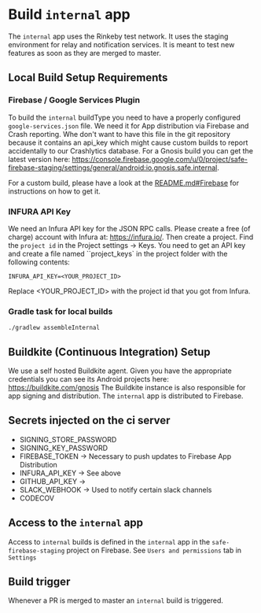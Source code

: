 # Build `internal` app

The `internal` app uses the Rinkeby test network. It uses the staging environment for relay and notification services. It is meant to test new features as soon as they are merged to master.

## Local Build Setup Requirements
### Firebase / Google Services Plugin

To build the `internal` buildType you need to have a properly configured `google-services.json` file. We need it for App distribution via Firebase and Crash reporting. Whe don't want to have this file in the git repository because it contains an api_key which might cause custom builds to report accidentally to our Crashlytics database. For a Gnosis build you can get the latest version here: <https://console.firebase.google.com/u/0/project/safe-firebase-staging/settings/general/android:io.gnosis.safe.internal>.

For a custom build, please have a look at the [README.md#Firebase](../README.md#Firebase) for instructions on how to get it.

### INFURA API Key

We need an Infura API key for the JSON RPC calls. Please create a free (of charge) account with Infura at: <https://infura.io/>. Then create a project. Find the `project id` in the Project settings -> Keys.
You need to get an API key and create a file named ``project_keys` in the project folder with the following contents:

```
INFURA_API_KEY=<YOUR_PROJECT_ID>
```
Replace <YOUR_PROJECT_ID> with the project id that you got from Infura.

### Gradle task for local builds

`./gradlew assembleInternal`

## Buildkite (Continuous Integration) Setup

We use a self hosted Buildkite agent. Given you have the appropriate credentials you can see its Android projects here: https://buildkite.com/gnosis
The Buildkite instance is also responsible for app signing and distribution. The `internal` app is distributed to Firebase.

## Secrets injected on the ci server

- SIGNING_STORE_PASSWORD
- SIGNING_KEY_PASSWORD
- FIREBASE_TOKEN -> Necessary to push updates to Firebase App Distribution
- INFURA_API_KEY -> See above
- GITHUB_API_KEY ->
- SLACK_WEBHOOK -> Used to notify certain slack channels
- CODECOV

##  Access to the `internal` app

Access to `internal` builds is defined in the `internal` app in the `safe-firebase-staging` project on Firebase. See `Users and permissions` tab in `Settings`

## Build trigger

Whenever a PR is merged to master an `internal` build is triggered.
